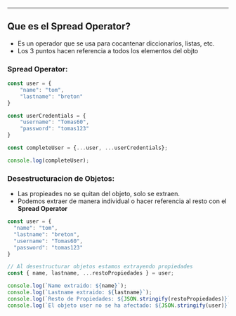 
---
## Que es el Spread Operator?
- Es un operador que se usa para cocantenar diccionarios, listas, etc.
- Los 3 puntos hacen referencia a todos los elementos del objto
### Spread Operator:

```javascript
const user = {
	"name": "tom",
	"lastname": "breton"
}

const userCredentials = {
	"username": "Tomas60",
	"password": "tomas123"
}

const completeUser = {...user, ...userCredentials};

console.log(completeUser);
```


### Desestructuracion de Objetos:
- Las propieades no se quitan del objeto, solo se extraen.
- Podemos extraer de manera individual o hacer referencia al resto con el **Spread Operator**

```javascript
const user = {
  "name": "tom",
  "lastname": "breton",
  "username": "Tomas60",
  "password": "tomas123"
}

// Al desestructurar objetos estamos extrayendo propiedades
const { name, lastname, ...restoPropiedades } = user;

console.log(`Name extraido: ${name}`);
console.log(`Lastname extraido: ${lastname}`);
console.log(`Resto de Propiedades: ${JSON.stringify(restoPropiedades)}`);
console.log(`El objeto user no se ha afectado: ${JSON.stringify(user)}`);
```